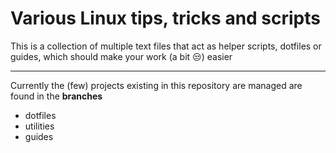# Various Linux tips, tricks and scripts

This is a collection of multiple text files that act as helper scripts, dotfiles or guides, which should make your work (a bit :unamused:) easier 
  
  
---
  

Currently the (few) projects existing in this repository are managed are found in the **branches**

* dotfiles
* utilities
* guides

